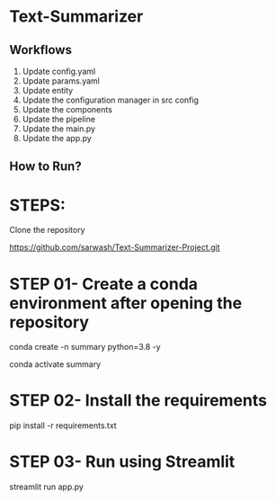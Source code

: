 # Text-Summarizer

## Workflows

1. Update config.yaml
2. Update params.yaml
3. Update entity
4. Update the configuration manager in src config
5. Update the components
6. Update the pipeline
7. Update the main.py
8. Update the app.py


## How to Run?
# STEPS:
Clone the repository

https://github.com/sarwash/Text-Summarizer-Project.git


# STEP 01- Create a conda environment after opening the repository

conda create -n summary python=3.8 -y

conda activate summary


# STEP 02- Install the requirements

pip install -r requirements.txt


# STEP 03- Run using Streamlit

streamlit run app.py